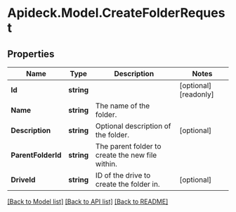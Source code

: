 # Apideck.Model.CreateFolderRequest

## Properties

Name | Type | Description | Notes
------------ | ------------- | ------------- | -------------
**Id** | **string** |  | [optional] [readonly] 
**Name** | **string** | The name of the folder. | 
**Description** | **string** | Optional description of the folder. | [optional] 
**ParentFolderId** | **string** | The parent folder to create the new file within. | 
**DriveId** | **string** | ID of the drive to create the folder in. | [optional] 

[[Back to Model list]](../README.md#documentation-for-models) [[Back to API list]](../README.md#documentation-for-api-endpoints) [[Back to README]](../README.md)


